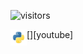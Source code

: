 


![visitors](https://visitor-badge.glitch.me/badge?page_id=atakan9235.atakan9235)



[<img align="left" alt="python" width="26px" src="https://raw.githubusercontent.com/github/explore/80688e429a7d4ef2fca1e82350fe8e3517d3494d/topics/python/python.png" />][youtube]
